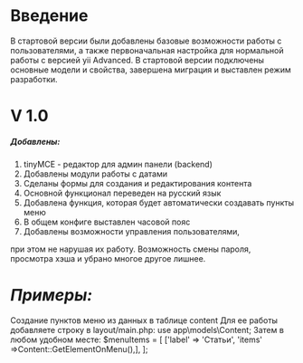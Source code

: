 Введение
=========================================================
В стартовой версии были добавлены базовые возможности работы с пользователями, а также
первоначальная настройка для нормальной работы с версией yii Advanced. В стартовой версии
подключены основные модели и свойства, завершена миграция и выставлен режим разработки.

V 1.0
=========================================================
##### Добавлены:

1. tinyMCE - редактор для админ панели (backend)
2. Добавлены модули работы с датами
3. Сделаны формы для создания и редактирования контента
4. Основной функционал переведен на русский язык
5. Добавлена функция, которая будет автоматически создавать пункты меню
6. В общем конфиге выставлен часовой пояс
7. Добавлены возможности управления пользователями, 

при этом не нарушая их работу. 
Возможность смены пароля, просмотра хэша и убрано 
многое другое лишнее.

***Примеры:***
==========================================================

Создание пунктов меню
    из данных в таблице content
    Для ее работы добавляете строку в layout/main.php:
        use app\models\Content;
    Затем в любом удобном месте:
        $menuItems = [
            ['label' => 'Статьи', 'items' =>Content::GetElementOnMenu(),],
         ];
